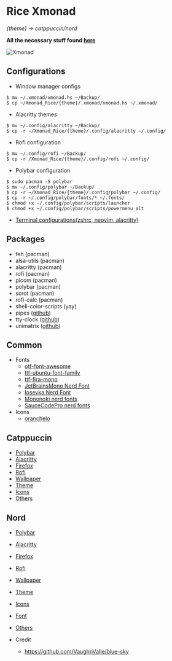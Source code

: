 # Rice Xmonad

*{theme} -> catppuccin/nord*

**All the necessary stuff found [here](https://github.com/miscellaneous-mice/Linux_Rice)**

![Xmonad](https://github.com/miscellaneous-mice/Xmonad_Rice/assets/79500624/9ff33d41-0a85-4fe2-b935-44cfa3936ef8)

## Configurations
- Window manager configs
```
$ mv ~/.xmonad/xmonad.hs ~/Backup/
$ cp ~/Xmonad_Rice/{theme}/.xmonad/xmonad.hs ~/.xmonad/
```
- Alacritty themes
```
$ mv ~/.config/alacritty ~/Backup/
$ cp -r ~/Xmonad_Rice/{theme}/.config/alacritty ~/.config/
```
- Rofi configuration
```
$ mv ~/.config/rofi ~/Backup/
$ cp -r /Xmonad_Rice/{theme}/.config/rofi ~/.config/
```
- Polybar configuration
```
$ sudo pacman -S polybar
$ mv ~/.config/polybar ~/Backup/
$ cp -r ~/Xmonad_Rice/{theme}/.config/polybar ~/.config/
$ cp -r ~/.config/polybar/fonts/* ~/.fonts/
$ chmod +x ~/.config/polybar/scripts/launcher
$ chmod +x ~/.config/polybar/scripts/powermenu_alt
```
- [Terminal configurations(zshrc, neovim, alacritty)](https://github.com/miscellaneous-mice/Terminal_Rice)

## Packages
- feh (pacman)
- alsa-utils (pacman)
- alacritty (pacman)
- rofi (pacman)
- picom (pacman)
- polybar (pacman)
- scrot (pacman)
- rofi-calc (pacman)
- shell-color-scripts (yay)
- pipes ([github](https://github.com/pipeseroni/pipes.sh))
- tty-clock ([github](https://github.com/xorg62/tty-clock))
- unimatrix ([github](https://github.com/will8211/unimatrix))


## Common
- Fonts
  - [otf-font-awesome](https://archlinux.org/packages/extra/any/otf-font-awesome/)
  - [ttf-ubuntu-font-family](https://archlinux.org/packages/extra/any/ttf-ubuntu-font-family/)
  - [ttf-fira-mono](https://archlinux.org/packages/extra/any/ttf-fira-mono/)
  - [JetBrainsMono Nerd Font](https://www.nerdfonts.com/font-downloads)
  - [Iosevka Nerd Font](https://www.nerdfonts.com/font-downloads)
  - [Mononoki nerd fonts](https://www.nerdfonts.com/font-downloads)
  - [SauceCodePro nerd fonts](https://www.nerdfonts.com/font-downloads)
- Icons
   - [oranchelo](https://github.com/OrancheloTeam/oranchelo-icon-theme)

## Catppuccin
- [Polybar](https://github.com/miscellaneous-mice/polybar)
- [Alacritty](https://github.com/miscellaneous-mice/Terminal_Rice/tree/main#configuring-alacritty-themes)
- [Firefox](https://addons.mozilla.org/en-GB/firefox/addon/catppuccin/)
- [Rofi](https://github.com/catppuccin/rofi/tree/main)
- [Wallpaper](https://github.com/Gingeh/wallpapers/tree/main)
- [Theme](https://github.com/catppuccin/gtk)
- [Icons](https://github.com/PapirusDevelopmentTeam/papirus-icon-theme#third-party-packages)
- [Others](https://github.com/catppuccin/catppuccin)

## Nord
- [Polybar](https://github.com/miscellaneous-mice/polybar)
- [Alacritty](https://github.com/miscellaneous-mice/Terminal_Rice#configuring-alacritty-themes)
- [Firefox](https://addons.mozilla.org/en-US/firefox/addon/arctic-nord-theme/?utm_content=addons-manager-reviews-link&utm_medium=firefox-browser&utm_source=firefox-browser)
- [Rofi](https://github.com/catppuccin/rofi/tree/main)
- [Wallpaper](https://github.com/theglitchh/Nord-Wallpapers)
- [Theme](https://www.xfce-look.org/p/1267246/)
- [Icons](https://www.xfce-look.org/p/1937741)
- [Font](https://damieng.com/blog/2008/05/26/envy-code-r-preview-7-coding-font-released/)  
- [Others](https://www.nordtheme.com/docs/colors-and-palettes)

- Credit
  - https://github.com/VaughnValle/blue-sky
